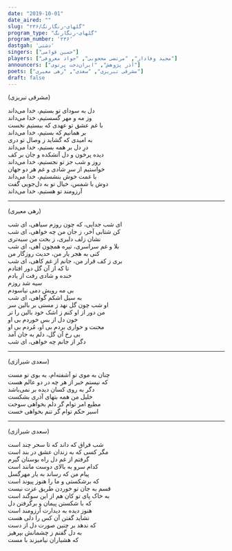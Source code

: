 ```yaml
---
date: "2019-10-01"
date_aired: ""
slug: "گلهای-رنگارنگ/۲۳۶"
program_type: "گلهای-رنگارنگ"
program_number: '۲۳۶'
dastgah: 'دشتی'
singers: ["حسین قوامی"]
players: ["مجید وفادار", "مرتضی محجوبی", "جواد معروفی"]
announcers: ["آذر پژوهش", "ایران‌دخت پرتوی"]
poets: ["مشرقی تبریزی", "سعدی", "رهی معیری"]
draft: false
---
```


(مشرقی تبریزی)  

دل به سودای تو بستیم، خدا می‌داند  
وز مه و مهر گسستیم، خدا می‌داند  
با غم عشق تو عهدی که ببستیم نخست  
بر همانیم که بستیم، خدا می‌داند  
به امیدی که گشاید ز وصال تو دری  
درِ دل بر همه بستیم، خدا می‌داند  
دیده پرخون و دل آتشکده و جان بر کف  
روز و شب جز تو نجستیم، خدا می‌داند  
خواستیم از سرِ شادی و غم هر دو جهان  
با غمت خوش بنشستیم، خدا می‌داند  
دوش با شمس، خیال تو به دل‌جویی گفت  
آرزومند تو هستیم، خدا می‌داند  

---  

(رهی معیری)  

ای شب جدایی، که چون روزم سیاهی، ای شب  
کن شتابی آخر، ز جان من چه خواهی، ای شب  
نشان زلف دلبری، ز بخت من سیه‌تری  
بلا و غم سراسری، تیره همچون آهی، ای شب  
کنی به هجر یار من، حدیث روزگار من  
بری ز کف قرار من، جانم از غم کاهی، ای شب  
تا که از آن گل دور افتادم  
خنده و شادی رفت از یادم  
سیه شد روزم  
بی مه رویش دمی نیاسودم  
به سیل اشکم گواهی، ای شب  
او شب چون گل نهد ز مستی بر بالین سر  
من دور از او کنم ز اشک خود بالین را تر  
خون دل از بس خوردم بی او  
محنت و خواری بردم بی او، مُردم بی او  
بی رخ آن گل، دلم به جان آمد  
دگر از جانم چه خواهی، ای شب  

---  

(سعدی شیرازی)  

چنان به موی تو آشفته‌ام، به بوی تو مست  
که نیستم خبر از هر چه در دو عالم هست  
دگر به روی کسان دیده بر نمی‌باشد  
خلیل من همه بتهای آذری بشکست  
مطیع امر توام گر دلم بخواهی سوخت  
اسیر حکم توام گر تنم بخواهی خست  

---  

(سعدی شیرازی)  

شب فراق که داند که تا سحر چند است  
مگر کسی كه به زندان عشق در بند است  
گرفتم از غم دل راه بوستان گیرم  
کدام سرو به بالای دوست مانند است  
پیام من که رساند به یار مهرگسل  
که برشکستی و ما را هنوز پیوند است  
قسم به جان تو خوردن طریق عزت نیست  
به خاک پای تو کان هم از این سوگند است  
که با شکستن پیمان و برگرفتن دل  
هنوز دیده به دیدارت آرزومند است  
نشاید گفتن آن کس را دلی هست  
که ندهد بر چنین صورت دل از دست  
به دل گفتم ز چشمانش بپرهیز  
که هشیاران نیامیزند با مست  
